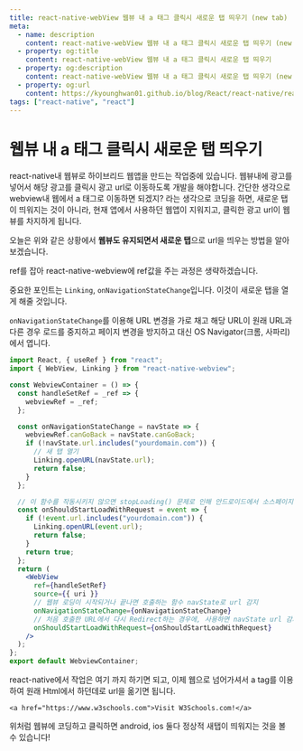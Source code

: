 ```yaml
---
title: react-native-webView 웹뷰 내 a 태그 클릭시 새로운 탭 띄우기 (new tab)
meta:
  - name: description
    content: react-native-webView 웹뷰 내 a 태그 클릭시 새로운 탭 띄우기 (new tab), react native, webview, newtab, onNavigationStateChange, Linking
  - property: og:title
    content: react-native-webView 웹뷰 내 a 태그 클릭시 새로운 탭 띄우기
  - property: og:description
    content: react-native-webView 웹뷰 내 a 태그 클릭시 새로운 탭 띄우기 (new tab), react native, webview, newtab, onNavigationStateChange, Linking
  - property: og:url
    content: https://kyounghwan01.github.io/blog/React/react-native/react-natice-new-tab/
tags: ["react-native", "react"]
---
```


# 웹뷰 내 a 태그 클릭시 새로운 탭 띄우기

react-native내 웹뷰로 하이브리드 웹앱을 만드는 작업중에 있습니다.
웹뷰내에 광고를 넣어서 해당 광고를 클릭시 광고 url로 이동하도록 개발을 해야합니다.
간단한 생각으로 webview내 웹에서 a 태그로 이동하면 되겠지? 라는 생각으로 코딩을 하면, 새로운 탭이 띄워지는 것이 아니라, 현재 앱에서 사용하던 웹앱이 지워지고, 클릭한 광고 url이 웹뷰를 차지하게 됩니다.

오늘은 위와 같은 상황에서 **웹뷰도 유지되면서 새로운 탭**으로 url을 띄우는 방법을 알아보겠습니다.

ref를 잡아 react-native-webview에 ref값을 주는 과정은 생략하겠습니다.

중요한 포인트는 `Linking`, `onNavigationStateChange`입니다. 이것이 새로운 탭을 열게 해줄 것입니다.

`onNavigationStateChange`를 이용해 URL 변경을 가로 채고 해당 URL이 원래 URL과 다른 경우 로드를 중지하고 페이지 변경을 방지하고 대신 OS Navigator(크롬, 사파리)에서 엽니다.

```jsx
import React, { useRef } from "react";
import { WebView, Linking } from "react-native-webview";

const WebviewContainer = () => {
  const handleSetRef = _ref => {
    webviewRef = _ref;
  };

  const onNavigationStateChange = navState => {
    webviewRef.canGoBack = navState.canGoBack;
    if (!navState.url.includes("yourdomain.com")) {
      // 새 탭 열기
      Linking.openURL(navState.url);
      return false;
    }
  };

  // 이 함수를 작동시키지 않으면 stopLoading() 문제로 인해 안드로이드에서 소스페이지의 다른 링크를 탭할 수 없습니다. 그래서 stopLoading를 방지하기 위해 아래 함수를 실행합니다.
  const onShouldStartLoadWithRequest = event => {
    if (!event.url.includes("yourdomain.com")) {
      Linking.openURL(event.url);
      return false;
    }
    return true;
  };
  return (
    <WebView
      ref={handleSetRef}
      source={{ uri }}
      // 웹뷰 로딩이 시작되거나 끝나면 호출하는 함수 navState로 url 감지
      onNavigationStateChange={onNavigationStateChange}
      // 처음 호출한 URL에서 다시 Redirect하는 경우에, 사용하면 navState url 감지
      onShouldStartLoadWithRequest={onShouldStartLoadWithRequest}
    />
  );
};
export default WebviewContainer;
```

react-native에서 작업은 여기 까지 하기면 되고, 이제 웹으로 넘어가셔서 a tag를 이용하여 원래 Html에서 하던데로 url을 옮기면 됩니다.

`<a href="https://www.w3schools.com">Visit W3Schools.com!</a>`

위처럼 웹뷰에 코딩하고 클릭하면 android, ios 둘다 정상적 새탭이 띄워지는 것을 볼 수 있습니다!

<TagLinks />

<Comment />
